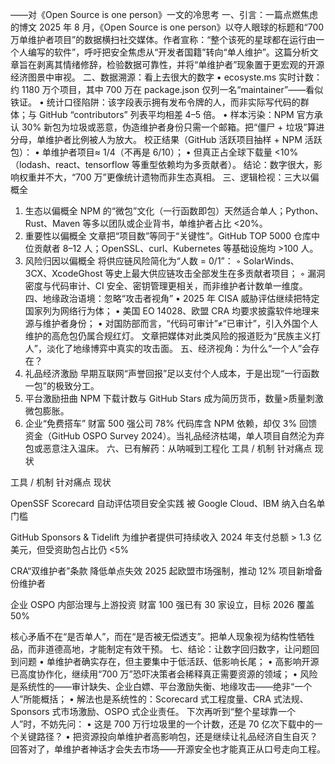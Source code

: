 ——对《Open Source is one person》一文的冷思考
一、引言：一篇点燃焦虑的博文
2025 年 8 月，《Open Source is one person》以夺人眼球的标题和“700 万单维护者项目”的数据横扫社交媒体。作者宣称：“整个该死的星球都在运行由一个人编写的软件”，呼吁把安全焦虑从“开发者国籍”转向“单人维护”。这篇分析文章旨在剥离其情绪修辞，检验数据可靠性，并将“单维护者”现象置于更宏观的开源经济图景中审视。
二、数据溯源：看上去很大的数字
• ecosyste.ms 实时计数：约 1180 万个项目，其中 700 万在 package.json 仅列一名“maintainer”——看似铁证。
• 统计口径陷阱：该字段表示拥有发布令牌的人，而非实际写代码的群体；与 GitHub “contributors” 列表平均相差 4–5 倍。
• 样本污染：NPM 官方承认 30% 新包为垃圾或恶意，伪造维护者身份只需一个邮箱。把“僵尸 + 垃圾”算进分母，单维护者比例被人为放大。
校正结果（GitHub 活跃项目抽样 + NPM 活跃包）：
• 单维护者项目≈ 1/4（不再是 6/10）；
• 但真正占全球下载量 <10%（lodash、react、tensorflow 等重型依赖均为多贡献者）。
结论：数字很大，影响权重并不大，“700 万”更像统计遗物而非生态真相。
三、逻辑检视：三大以偏概全
1. 生态以偏概全
NPM 的“微包”文化（一行函数即包）天然适合单人；Python、Rust、Maven 等多以团队或企业背书，单维护者占比 <20%。
2. 重要性以偏概全
文章把“项目数”等同于“关键性”。GitHub TOP 5000 仓库中位贡献者 8–12 人；OpenSSL、curl、Kubernetes 等基础设施均 >100 人。
3. 风险归因以偏概全
将供应链风险简化为“人数 = 0/1”：
    ◦ SolarWinds、3CX、XcodeGhost 等史上最大供应链攻击全部发生在多贡献者项目；
    ◦ 漏洞密度与代码审计、CI 安全、密钥管理更相关，而非维护者计数单一维度。
四、地缘政治语境：忽略“攻击者视角”
• 2025 年 CISA 威胁评估继续把特定国家列为网络行为体；
• 美国 EO 14028、欧盟 CRA 均要求披露软件地理来源与维护者身份；
• 对国防部而言，“代码可审计”≠“已审计”，引入外国个人维护的高危包仍属合规红灯。
文章把媒体对此类风险的报道贬为“民族主义打人”，淡化了地缘博弈中真实的攻击面。
五、经济视角：为什么“一个人”会存在？
1. 礼品经济激励
早期互联网“声誉回报”足以支付个人成本，于是出现“一行函数一包”的极致分工。
2. 平台激励扭曲
NPM 下载计数与 GitHub Stars 成为简历货币，数量>质量刺激微包膨胀。
3. 企业“免费搭车”
财富 500 强公司 78% 代码库含 NPM 依赖，却仅 3% 回馈资金（GitHub OSPO Survey 2024）。当礼品经济枯竭，单人项目自然沦为弃包或恶意注入温床。
六、已有解药：从呐喊到工程化
工具 / 机制
针对痛点
现状

工具 / 机制
针对痛点
现状

OpenSSF Scorecard
自动评估项目安全实践
被 Google Cloud、IBM 纳入白名单门槛

GitHub Sponsors & Tidelift
为维护者提供可持续收入
2024 年支付总额 > 1.3 亿美元，但受资助包占比仍 <5%

CRA“双维护者”条款
降低单点失效
2025 起欧盟市场强制，推动 12% 项目新增备份维护者

企业 OSPO
内部治理与上游投资
财富 100 强已有 30 家设立，目标 2026 覆盖 50%


核心矛盾不在“是否单人”，而在“是否被无偿透支”。把单人现象视为结构性牺牲品，而非道德高地，才能制定有效干预。
七、结论：让数字回归数字，让问题回到问题
• 单维护者确实存在，但主要集中于低活跃、低影响长尾；
• 高影响开源已高度协作化，继续用“700 万”恐吓决策者会稀释真正需要资源的领域；
• 风险是系统性的——审计缺失、企业白嫖、平台激励失衡、地缘攻击——绝非“一个人”所能概括；
• 解法也是系统性的：Scorecard 式工程度量、CRA 式法规、Sponsors 式市场激励、OSPO 式企业责任。
下次再听到“整个星球靠一个人”时，不妨先问：
• 这是 700 万行垃圾里的一个计数，还是 70 亿次下载中的一个关键路径？
• 把资源投向单维护者高影响包，还是继续让礼品经济自生自灭？
回答对了，单维护者神话才会失去市场——开源安全也才能真正从口号走向工程。